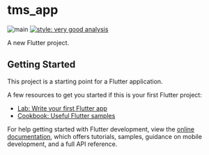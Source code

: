 # tms_app
![main](https://github.com/NabunyaLilian/TMS-APP/actions/workflows/main.yml/badge.svg?branch=main)  [![style: very good analysis](https://img.shields.io/badge/style-very_good_analysis-B22C89.svg)](https://pub.dev/packages/very_good_analysis)

A new Flutter project.

## Getting Started

This project is a starting point for a Flutter application.

A few resources to get you started if this is your first Flutter project:

- [Lab: Write your first Flutter app](https://docs.flutter.dev/get-started/codelab)
- [Cookbook: Useful Flutter samples](https://docs.flutter.dev/cookbook)

For help getting started with Flutter development, view the
[online documentation](https://docs.flutter.dev/), which offers tutorials,
samples, guidance on mobile development, and a full API reference.

